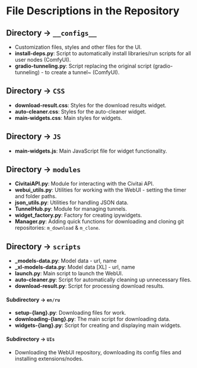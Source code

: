 # File Descriptions in the Repository

## Directory -> `__configs__`
- Customization files, styles and other files for the UI.
- **install-deps.py**:  Script to automatically install libraries/run scripts for all user nodes (ComfyUI).
- **gradio-tunneling.py**: Script replacing the original script (gradio-tunneling) - to create a tunnel~ (ComfyUI).

## Directory -> `CSS`

- **download-result.css**: Styles for the download results widget.
- **auto-cleaner.css**: Styles for the auto-cleaner widget.
- **main-widgets.css**: Main styles for widgets.

## Directory -> `JS`

- **main-widgets.js**: Main JavaScript file for widget functionality.

## Directory -> `modules`

- **CivitaiAPI.py**: Module for interacting with the Civitai API.
- **webui_utils.py**: Utilities for working with the WebUI - setting the timer and folder paths.
- **json_utils.py**: Utilities for handling JSON data.
- **TunnelHub.py**: Module for managing tunnels.
- **widget_factory.py**: Factory for creating ipywidgets.
- **Manager.py**: Adding quick functions for downloading and cloning git repositories: `m_download` & `m_clone`.

## Directory -> `scripts`

- **_models-data.py**: Model data - url, name
- **_xl-models-data.py**: Model data [XL] - url, name
- **launch.py**: Main script to launch the WebUI.
- **auto-cleaner.py**: Script for automatically cleaning up unnecessary files.
- **download-result.py**: Script for processing download results.

#### Subdirectory -> `en/ru`

- **setup-{lang}.py**: Downloading files for work.
- **downloading-{lang}.py**: The main script for downloading data.
- **widgets-{lang}.py**: Script for creating and displaying main widgets.

#### Subdirectory -> `UIs`

- Downloading the WebUI repository, downloading its config files and installing extensions/nodes.